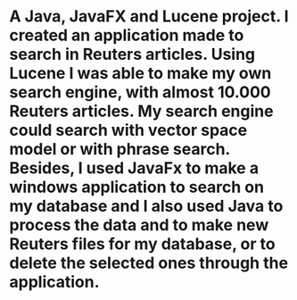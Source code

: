 #     A Java, JavaFX and Lucene project. I created an application made to search in Reuters articles. Using Lucene I was able to make my own search engine, with almost 10.000 Reuters articles. My search engine could search with vector space model or with phrase search. Besides, I used JavaFx to make a windows application to search on my database and I also used Java to process the data and to make new Reuters files for my database, or to delete the selected ones through the application.

